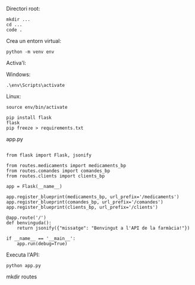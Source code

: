 Directori root:
```
mkdir ...
cd ...
code .
```

Crea un entorn virtual:
```
python -m venv env
```

Activa'l:

Windows:
```
.\env\Scripts\activate
```

Linux:
```
source env/bin/activate
```

```
pip install flask
flask
pip freeze > requirements.txt
```


app.py
```

from flask import Flask, jsonify

from routes.medicaments import medicaments_bp
from routes.comandes import comandes_bp
from routes.clients import clients_bp

app = Flask(__name__)

app.register_blueprint(medicaments_bp, url_prefix='/medicaments')
app.register_blueprint(comandes_bp, url_prefix='/comandes')
app.register_blueprint(clients_bp, url_prefix='/clients')

@app.route('/')
def benvinguda():
    return jsonify({"missatge": "Benvingut a l'API de la farmàcia!"})

if __name__ == '__main__':
    app.run(debug=True)

```

Executa l'API:
```
python app.py
```


mkdir routes


